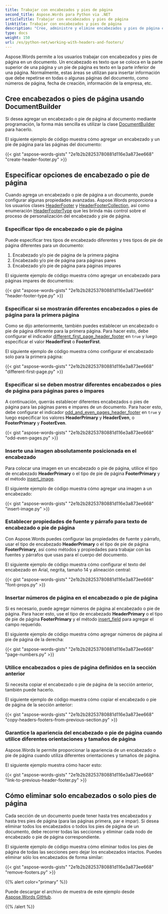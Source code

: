 ```yaml
---
title: Trabajar con encabezados y pies de página
second_title: Aspose.Words para Python via .NET
articleTitle: Trabajar con encabezados y pies de página
linktitle: Trabajar con encabezados y pies de página
description: "Cree, administre y elimine encabezados y pies de página en un documento usando Python."
type: docs
weight: 150
url: /es/python-net/working-with-headers-and-footers/
---
```


Aspose.Words permite a los usuarios trabajar con encabezados y pies de página en un documento. Un encabezado es texto que se coloca en la parte superior de una página y un pie de página es texto en la parte inferior de una página. Normalmente, estas áreas se utilizan para insertar información que debe repetirse en todas o algunas páginas del documento, como números de página, fecha de creación, información de la empresa, etc.

## Cree encabezados o pies de página usando DocumentBuilder

Si desea agregar un encabezado o pie de página al documento mediante programación, la forma más sencilla es utilizar la clase [DocumentBuilder](https://reference.aspose.com/words/python-net/aspose.words/documentbuilder/) para hacerlo.

El siguiente ejemplo de código muestra cómo agregar un encabezado y un pie de página para las páginas del documento:

{{< gist "aspose-words-gists" "2e1b2b28253780881d116e3a873ee668" "create-header-footer.py" >}}

## Especificar opciones de encabezado o pie de página

Cuando agrega un encabezado o pie de página a un documento, puede configurar algunas propiedades avanzadas. Aspose.Words proporciona a los usuarios clases [HeaderFooter](https://reference.aspose.com/words/python-net/aspose.words/headerfooter/) y [HeaderFooterCollection](https://reference.aspose.com/words/python-net/aspose.words/headerfootercollection/), así como enumeración [HeaderFooterType](https://reference.aspose.com/words/python-net/aspose.words/headerfootertype/) que les brinda más control sobre el proceso de personalización del encabezado y pie de página.

### Especificar tipo de encabezado o pie de página

Puede especificar tres tipos de encabezado diferentes y tres tipos de pie de página diferentes para un documento:

1. Encabezado y/o pie de página de la primera página
2. Encabezado y/o pie de página para páginas pares
3. Encabezado y/o pie de página para páginas impares

El siguiente ejemplo de código muestra cómo agregar un encabezado para páginas impares de documentos:

{{< gist "aspose-words-gists" "2e1b2b28253780881d116e3a873ee668" "header-footer-type.py" >}}

### Especificar si se mostrarán diferentes encabezados o pies de página para la primera página

Como se dijo anteriormente, también puedes establecer un encabezado o pie de página diferente para la primera página. Para hacer esto, debe configurar el indicador [different_first_page_header_footer](https://reference.aspose.com/words/python-net/aspose.words/pagesetup/different_first_page_header_footer/) en `true` y luego especificar el valor **HeaderFirst** o **FooterFirst**.

El siguiente ejemplo de código muestra cómo configurar el encabezado solo para la primera página:

{{< gist "aspose-words-gists" "2e1b2b28253780881d116e3a873ee668" "different-first-page.py" >}}

### Especificar si se deben mostrar diferentes encabezados o pies de página para páginas pares o impares

A continuación, querrás establecer diferentes encabezados o pies de página para las páginas pares e impares de un documento. Para hacer esto, debe configurar el indicador [odd_and_even_pages_header_footer](https://reference.aspose.com/words/python-net/aspose.words/pagesetup/odd_and_even_pages_header_footer/) en `true` y luego especificar los valores **HeaderPrimary** y **HeaderEven**, o **FooterPrimary** y **FooterEven**.

{{< gist "aspose-words-gists" "2e1b2b28253780881d116e3a873ee668" "odd-even-pages.py" >}}

### Inserte una imagen absolutamente posicionada en el encabezado

Para colocar una imagen en un encabezado o pie de página, utilice el tipo de encabezado **HeaderPrimary** o el tipo de pie de página **FooterPrimary** y el método [insert_image](https://reference.aspose.com/words/python-net/aspose.words/documentbuilder/insert_image/).

El siguiente ejemplo de código muestra cómo agregar una imagen a un encabezado:

{{< gist "aspose-words-gists" "2e1b2b28253780881d116e3a873ee668" "insert-image.py" >}}

### Establecer propiedades de fuente y párrafo para texto de encabezado o pie de página

Con Aspose.Words puedes configurar las propiedades de fuente y párrafo, usar el tipo de encabezado **HeaderPrimary** o el tipo de pie de página **FooterPrimary**, así como métodos y propiedades para trabajar con las fuentes y párrafos que usas para el cuerpo del documento.

El siguiente ejemplo de código muestra cómo configurar el texto del encabezado en Arial, negrita, tamaño 14 y alineación central:

{{< gist "aspose-words-gists" "2e1b2b28253780881d116e3a873ee668" "font-props.py" >}}

### Insertar números de página en el encabezado o pie de página

Si es necesario, puede agregar números de página al encabezado o pie de página. Para hacer esto, use el tipo de encabezado **HeaderPrimary** o el tipo de pie de página **FooterPrimary** y el método [insert_field](https://reference.aspose.com/words/python-net/aspose.words/documentbuilder/insert_field/) para agregar el campo requerido.

El siguiente ejemplo de código muestra cómo agregar números de página al pie de página de la derecha:

{{< gist "aspose-words-gists" "2e1b2b28253780881d116e3a873ee668" "page-numbers.py" >}}

### Utilice encabezados o pies de página definidos en la sección anterior

Si necesita copiar el encabezado o pie de página de la sección anterior, también puede hacerlo.

El siguiente ejemplo de código muestra cómo copiar el encabezado o pie de página de la sección anterior:

{{< gist "aspose-words-gists" "2e1b2b28253780881d116e3a873ee668" "copy-headers-footers-from-previous-section.py" >}}

### Garantice la apariencia del encabezado o pie de página cuando utilice diferentes orientaciones y tamaños de página

Aspose.Words le permite proporcionar la apariencia de un encabezado o pie de página cuando utiliza diferentes orientaciones y tamaños de página.

El siguiente ejemplo muestra cómo hacer esto:

{{< gist "aspose-words-gists" "2e1b2b28253780881d116e3a873ee668" "link-to-previous-header-footer.py" >}}

## Cómo eliminar solo encabezados o solo pies de página

Cada sección de un documento puede tener hasta tres encabezados y hasta tres pies de página (para las páginas primera, par e impar). Si desea eliminar todos los encabezados o todos los pies de página de un documento, debe recorrer todas las secciones y eliminar cada nodo de encabezado o pie de página correspondiente.

El siguiente ejemplo de código muestra cómo eliminar todos los pies de página de todas las secciones pero dejar los encabezados intactos. Puedes eliminar sólo los encabezados de forma similar:

{{< gist "aspose-words-gists" "2e1b2b28253780881d116e3a873ee668" "remove-footers.py" >}}

{{% alert color="primary" %}}

Puede descargar el archivo de muestra de este ejemplo desde [Aspose.Words GitHub](https://github.com/aspose-words/Aspose.Words-for-Python-via-.NET/blob/master/Examples/Data/Header%20and%20footer%20types.docx).

{{% /alert %}}